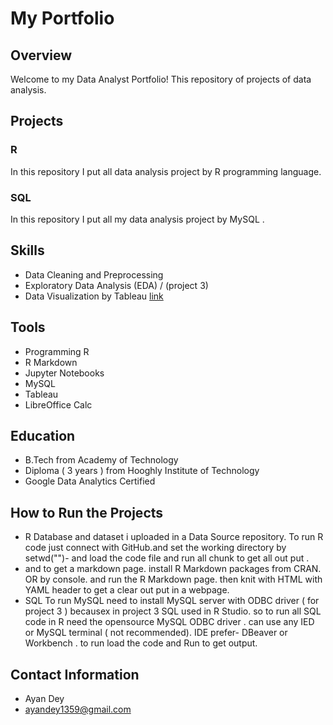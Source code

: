# My Portfolio

## Overview

Welcome to my Data Analyst Portfolio! This repository of projects of data analysis.

## Projects

### R

In this repository I put all data analysis project by R programming language. 

### SQL
In this repository I put all my data analysis project by MySQL .

## Skills

- Data Cleaning and Preprocessing
- Exploratory Data Analysis (EDA) / (project 3)
- Data Visualization by Tableau [link](project.in)

## Tools

- Programming R
- R Markdown 
- Jupyter Notebooks
- MySQL
- Tableau 
- LibreOffice Calc

## Education

- B.Tech  from Academy of Technology
- Diploma ( 3 years ) from Hooghly Institute of Technology
- Google Data Analytics Certified 


## How to Run the Projects
- R
Database and dataset i uploaded in a Data Source repository. To run R code just connect with GitHub.and set the working directory by setwd("")- and load the code file and run all chunk to get all out put . 
- and to get a markdown page. install R Markdown packages from CRAN. OR by console. and run the R Markdown page.  then knit with HTML with YAML header  to get a clear out put in a webpage.
- SQL
To run MySQL need to install MySQL server with ODBC  driver ( for project 3 ) becausex in project 3 SQL used in R Studio. so to run all SQL code in R need the opensource MySQL ODBC driver . 
can use any IED or MySQL terminal ( not recommended). 
IDE prefer- DBeaver or Workbench .
to run load the code and Run to get output.

## Contact Information

- Ayan Dey
- ayandey1359@gmail.com